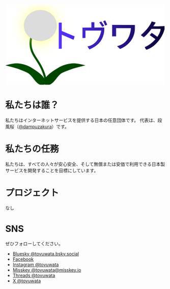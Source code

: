 ![logo](https://raw.githubusercontent.com/tovuwata/.github/main/profile/%E3%83%AD%E3%82%B4/%E3%83%AD%E3%82%B4_svg.svg)

# 私たちは誰？
私たちはインターネットサービスを提供する日本の任意団体です。
代表は、段風桜（[@dampuzakura](https://github.com/dampuzakura)）です。

# 私たちの任務
私たちは、すべての人々が安心安全、そして無償または安価で利用できる日本製サービスを開発することを目標にしています。

# プロジェクト
なし

# SNS
ぜひフォローしてください。
- [Bluesky @tovuwata.bsky.social](https://bsky.app/profile/tovuwata.bsky.social)
- [Facebook](https://www.facebook.com/profile.php?id=61559344016831)
- [Instagram @tovuwata](https://instagram.com/tovuwata)
- [Misskey @tovuwata@misskey.io](https://misskey.io/@tovuwata)
- [Threads @tovuwata](https://threads.net/tovuwata)
- [X @tovuwata](https://x.com/tovuwata)